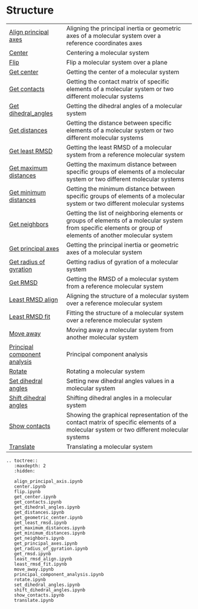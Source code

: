 # Structure

|      |      |
| :--- | :--- |
| [Align principal axes](align_principal_axes.ipynb) | Aligning the principal inertia or geometric axes of a molecular system over a reference coordinates axes|
| [Center](center.ipynb) | Centering a molecular system |
| [Flip](flip.ipynb) | Flip a molecular system over a plane|
| [Get center](get_center.ipynb) | Getting the center of a molecular system |
| [Get contacts](get_contacts.ipynb) | Getting the contact matrix of specific elements of a molecular system or two different molecular systems|
| [Get dihedral_angles](get_dihedral_angles.ipynb) | Getting the dihedral angles of a molecular system |
| [Get distances](get_distances.ipynb) | Getting the distance between specific elements of a molecular system or two different molecular systems |
| [Get least RMSD](get_least_rmsd.ipynb) | Getting the least RMSD of a molecular system from a reference molecular system |
| [Get maximum distances](get_maximum_distances.ipynb) | Getting the maximum distance between specific groups of elements of a molecular system or two different molecular systems |
| [Get minimum distances](get_minimum_distances.ipynb) | Getting the minimum distance between specific groups of elements of a molecular system or two different molecular systems |
| [Get neighbors](get_neighbors.ipynb) | Getting the list of neighboring elements or groups of elements of a molecular system from specific elements or group of elements of another molecular system |
| [Get principal axes](get_principal_axes.ipynb) | Getting the principal inertia or geometric axes of a molecular system |
| [Get radius of gyration](get_radius_of_gyration.ipynb) | Getting radius of gyration of a molecular system |
| [Get RMSD](get_radius_of_gyration.ipynb) | Getting the RMSD of a molecular system from a reference molecular system |
| [Least RMSD align](least_rmsd_align.ipynb) | Aligning the structure of a molecular system over a reference molecular system|
| [Least RMSD fit](least_rmsd_fit.ipynb) | Fitting the structure of a molecular system over a reference molecular system|
| [Move away](move_away.ipynb) | Moving away a molecular system from another molecular system |
| [Principal component analysis](principal_component_analysis.ipynb) | Principal component analysis |
| [Rotate](rotate.ipynb) | Rotating a molecular system |
| [Set dihedral angles](set_dihedral_angles.ipynb) | Setting new dihedral angles values in a molecular system |
| [Shift dihedral angles](shift_dihedral_angles.ipynb) | Shifting dihedral angles in a molecular system |
| [Show contacts](show_contacts.ipynb) | Showing the graphical representation of the contact matrix of specific elements of a molecular system or two different molecular systems |
| [Translate](translate.ipynb) | Translating a molecular system |

```{eval-rst}
.. toctree::
   :maxdepth: 2
   :hidden:
   
   align_principal_axis.ipynb
   center.ipynb
   flip.ipynb  
   get_center.ipynb
   get_contacts.ipynb
   get_dihedral_angles.ipynb
   get_distances.ipynb
   get_geometric_center.ipynb
   get_least_rmsd.ipynb
   get_maximum_distances.ipynb
   get_minimum_distances.ipynb
   get_neighbors.ipynb
   get_principal_axes.ipynb
   get_radius_of_gyration.ipynb
   get_rmsd.ipynb
   least_rmsd_align.ipynb
   least_rmsd_fit.ipynb
   move_away.ipynb
   principal_component_analysis.ipynb
   rotate.ipynb   
   set_dihedral_angles.ipynb
   shift_dihedral_angles.ipynb   
   show_contacts.ipynb
   translate.ipynb

```
